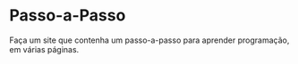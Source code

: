 # Passo-a-Passo
Faça um site que contenha um passo-a-passo para aprender programação, em várias páginas.
